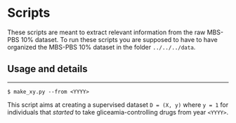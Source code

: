 # Scripts

These scripts are meant to extract relevant information from the raw MBS-PBS 10% dataset.
To run these scripts you are supposed to have to have organized the MBS-PBS 10% dataset in the folder `../../../data`.

## Usage and details
-----
`$ make_xy.py --from <YYYY>`

This script aims at creating a supervised dataset `D = (X, y)` where `y = 1` for individuals that *started* to take
gliceamia-controlling drugs from year `<YYYY>`.
